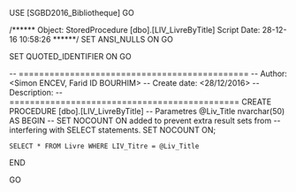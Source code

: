 USE [SGBD2016_Bibliotheque]
GO

/****** Object:  StoredProcedure [dbo].[LIV_LivreByTitle]    Script Date: 28-12-16 10:58:26 ******/
SET ANSI_NULLS ON
GO

SET QUOTED_IDENTIFIER ON
GO

-- =============================================
-- Author:		<Simon ENCEV, Farid ID BOURHIM>
-- Create date: <28/12/2016>
-- Description:	<PROCEDURE QUI RETOURNE UN LIVRE A PARTIR DE SON Titre>
-- =============================================
CREATE PROCEDURE [dbo].[LIV_LivreByTitle]
	-- Parametres
	@Liv_Title nvarchar(50)
AS
BEGIN
	-- SET NOCOUNT ON added to prevent extra result sets from
	-- interfering with SELECT statements.
	SET NOCOUNT ON;

    SELECT * FROM Livre WHERE LIV_Titre = @Liv_Title
END

GO